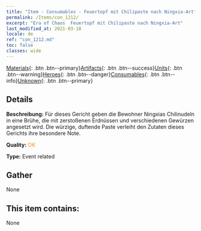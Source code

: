 ```yaml
---
title: "Item - Consumables - Feuertopf mit Chilipaste nach Ningxia-Art"
permalink: /Items/con_1212/
excerpt: "Era of Chaos  Feuertopf mit Chilipaste nach Ningxia-Art"
last_modified_at: 2021-03-18
locale: de
ref: "con_1212.md"
toc: false
classes: wide
---
```

 [Materials](/de/Items/){: .btn .btn--primary}[Artifacts](/de/Items/Artifacts/){: .btn .btn--success}[Units](/de/Items/Units/){: .btn .btn--warning}[Heroes](/de/Items/Heroes/){: .btn .btn--danger}[Consumables](/de/Items/Consumables/){: .btn .btn--info}[Unknown](/de/Items/Unknown/){: .btn .btn--primary}

## Details
 **Beschreibung:** Für dieses Gericht geben die Bewohner Ningxias Chilinudeln in eine Brühe, die mit zerstoßenen Erdnüssen und verschiedenen Gewürzen angesetzt wird. Die würzige, duftende Paste verleiht den Zutaten dieses Gerichts ihre besondere Note.

 **Quality:** <span style="color: #FF8C00">OK</span>

 **Type:** Event related

## Gather

  None

## This item contains:

  None

